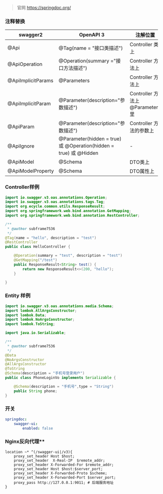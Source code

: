 > 官网 https://springdoc.org/

### 注释替换

| swagger2           | OpenAPI 3                                                         | 注解位置                         |
| ------------------ | ----------------------------------------------------------------- | -------------------------------- |
| @Api               | @Tag(name = "接口类描述")                                         | Controller 类上                  |
| @ApiOperation      | @Operation(summary ="接口方法描述")                               | Controller 方法上                |
| @ApiImplicitParams | @Parameters                                                       | Controller 方法上                |
| @ApiImplicitParam  | @Parameter(description="参数描述")                                | Controller 方法上 @Parameters 里 |
| @ApiParam          | @Parameter(description="参数描述")                                | Controller 方法的参数上          |
| @ApiIgnore         | @Parameter(hidden = true) 或 @Operation(hidden = true) 或 @Hidden | -                                |
| @ApiModel          | @Schema                                                           | DTO类上                          |
| @ApiModelProperty  | @Schema                                                           | DTO属性上                        |

### Controller样例
```java
import io.swagger.v3.oas.annotations.Operation;
import io.swagger.v3.oas.annotations.tags.Tag;
import org.ecycle.common.utils.ResponseResult;
import org.springframework.web.bind.annotation.GetMapping;
import org.springframework.web.bind.annotation.RestController;

/**
 * @author subframe7536
 */
@Tag(name = "hello", description = "test")
@RestController
public class HelloController {

    @Operation(summary = "test", description = "test")
    @GetMapping("/test")
    public ResponseResult<String> test() {
        return new ResponseResult<>(200, "hello");
    }

}

```
### Entity 样例
```java
import io.swagger.v3.oas.annotations.media.Schema;
import lombok.AllArgsConstructor;
import lombok.Data;
import lombok.NoArgsConstructor;
import lombok.ToString;

import java.io.Serializable;

/**
 * @author subframe7536
 */
@Data
@NoArgsConstructor
@AllArgsConstructor
@ToString
@Schema(description = "手机号登录用户")
public class PhoneLoginVo implements Serializable {

    @Schema(description = "手机号",type = "String")
    public String phone;
}
```
### 开关
```yml
springdoc:
	swagger-ui:
		enabled: false
```

### Nginx反向代理**
```nginx
location ~* ^(/swagger-ui|/v3){
    proxy_set_header Host $host;
    proxy_set_header  X-Real-IP  $remote_addr;
    proxy_set_header X-Forwarded-For $remote_addr;
	proxy_set_header Host $host:$server_port;
    proxy_set_header X-Forwarded-Proto $scheme;
    proxy_set_header X-Forwarded-Port $server_port;
    proxy_pass http://127.0.0.1:9011; # 后端服务地址
}
```